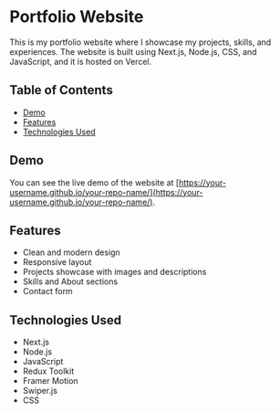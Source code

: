 # Portfolio Website

This is my portfolio website where I showcase my projects, skills, and experiences. The website is built using Next.js, Node.js, CSS, and JavaScript, and it is hosted on Vercel.

## Table of Contents

- [Demo](#demo)
- [Features](#features)
- [Technologies Used](#technologies-used)

## Demo

You can see the live demo of the website at [https://your-username.github.io/your-repo-name/](https://your-username.github.io/your-repo-name/).

## Features

- Clean and modern design
- Responsive layout
- Projects showcase with images and descriptions
- Skills and About sections
- Contact form

## Technologies Used

- Next.js
- Node.js
- JavaScript
- Redux Toolkit
- Framer Motion
- Swiper.js
- CSS
